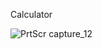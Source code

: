 Calculator 

![PrtScr capture_12](https://user-images.githubusercontent.com/78951075/156342298-e18c47f7-2b64-4124-a0aa-b2a03228b794.jpg)
